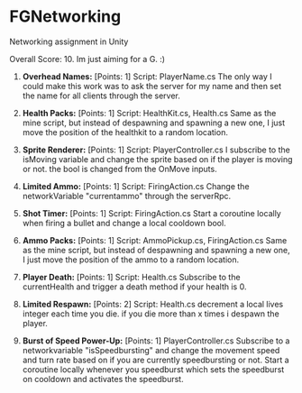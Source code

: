 # FGNetworking
 Networking assignment in Unity

Overall Score: 10. Im just aiming for a G. :)

1. **Overhead Names:** [Points: 1]
Script: PlayerName.cs
The only way I could make this work was to ask the server for my name and then set the name for all clients through the server.

2. **Health Packs:**  [Points: 1]
Script: HealthKit.cs, Health.cs
Same as the mine script, but instead of despawning and spawning a new one, I just move the position of the healthkit to a random location.

3. **Sprite Renderer:**  [Points: 1]
Script: PlayerController.cs
I subscribe to the isMoving variable and change the sprite based on if the player is moving or not. the bool is changed from the OnMove inputs.

4. **Limited Ammo:**  [Points: 1]
Script: FiringAction.cs
Change the networkVariable "currentammo" through the serverRpc.

5. **Shot Timer:**  [Points: 1]
Script: FiringAction.cs
Start a coroutine locally when firing a bullet and change a local cooldown bool.

6. **Ammo Packs:**  [Points: 1]
Script: AmmoPickup.cs, FiringAction.cs
Same as the mine script, but instead of despawning and spawning a new one, I just move the position of the ammo to a random location.

9. **Player Death:** [Points: 1]
Script: Health.cs
Subscribe to the currentHealth and trigger a death method if your health is 0.

11. **Limited Respawn:**  [Points: 2]
Script: Health.cs
decrement a local lives integer each time you die. if you die more than x times i despawn the player.

14. **Burst of Speed Power-Up:** [Points: 1]
PlayerController.cs
Subscribe to a networkvariable "isSpeedbursting" and change the movement speed and turn rate based on if you are currently speedbursting or not. Start a coroutine locally whenever you speedburst which sets the speedburst on cooldown and activates the speedburst.
